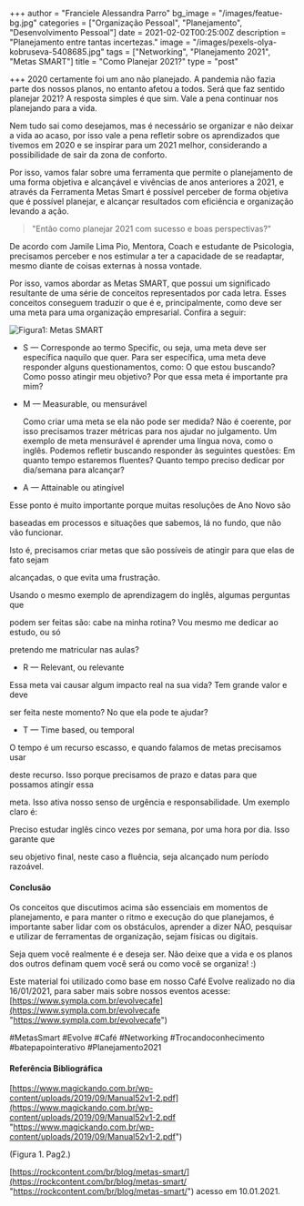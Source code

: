 +++
author = "Franciele Alessandra Parro"
bg_image = "/images/featue-bg.jpg"
categories = ["Organização Pessoal", "Planejamento", "Desenvolvimento Pessoal"]
date = 2021-02-02T00:25:00Z
description = "Planejamento entre tantas incertezas."
image = "/images/pexels-olya-kobruseva-5408685.jpg"
tags = ["Networking", "Planejamento 2021", "Metas SMART"]
title = "Como Planejar 2021?"
type = "post"

+++
2020 certamente foi um ano não planejado. A pandemia não fazia parte dos nossos planos, no entanto afetou a todos. Será que faz sentido planejar 2021? A resposta simples é que sim. Vale a pena continuar nos planejando para a vida.

Nem tudo sai como desejamos, mas é necessário se organizar e não deixar a vida ao acaso, por isso vale a pena refletir sobre os aprendizados que tivemos em 2020 e se inspirar para um 2021 melhor, considerando a possibilidade de sair da zona de conforto. 

Por isso, vamos falar sobre uma ferramenta que permite o planejamento de uma forma objetiva e alcançável e vivências de anos anteriores a 2021, e através da Ferramenta Metas Smart é possível perceber de forma objetiva que é possível planejar, e alcançar resultados com eficiência e organização levando a ação.

> "Então como planejar 2021 com sucesso e boas perspectivas?"

De acordo com Jamile Lima Pio, Mentora, Coach e estudante de Psicologia, precisamos perceber e nos estimular a ter a capacidade de se readaptar, mesmo diante de coisas externas à nossa vontade.

Por isso, vamos abordar as Metas SMART, que possui um significado resultante de uma série de conceitos representados por cada letra. Esses conceitos conseguem traduzir o que é e, principalmente, como deve ser uma meta para uma organização empresarial. Confira a seguir:

![Figura1: Metas SMART](https://s3.amazonaws.com/blog.v-comply.com/wp-content/uploads/2018/05/31113024/blog-feature-smart.png "Figura1: Metas SMART")

* S — Corresponde ao termo Specific, ou seja, uma meta deve ser específica naquilo que quer. Para ser específica, uma meta deve responder alguns questionamentos, como: O que estou buscando? Como posso atingir meu objetivo? Por que essa meta é importante pra mim?
* M — Measurable, ou mensurável 

  Como criar uma meta se ela não pode ser medida? Não é coerente, por isso precisamos trazer métricas para nos ajudar no julgamento. Um exemplo de meta mensurável é aprender uma língua nova, como o inglês. Podemos refletir buscando responder às seguintes questões: Em quanto tempo estaremos fluentes? Quanto tempo preciso dedicar por dia/semana para alcançar?
* A — Attainable ou atingível

Esse ponto é muito importante porque muitas resoluções de Ano Novo são

baseadas em processos e situações que sabemos, lá no fundo, que não vão funcionar.

Isto é, precisamos criar metas que são possíveis de atingir para que elas de fato sejam

alcançadas, o que evita uma frustração.

Usando o mesmo exemplo de aprendizagem do inglês, algumas perguntas que

podem ser feitas são: cabe na minha rotina? Vou mesmo me dedicar ao estudo, ou só

pretendo me matricular nas aulas?

* R — Relevant, ou relevante

Essa meta vai causar algum impacto real na sua vida? Tem grande valor e deve

ser feita neste momento? No que ela pode te ajudar?

* T — Time based, ou temporal

O tempo é um recurso escasso, e quando falamos de metas precisamos usar

deste recurso. Isso porque precisamos de prazo e datas para que possamos atingir essa

meta. Isso ativa nosso senso de urgência e responsabilidade. Um exemplo claro é:

Preciso estudar inglês cinco vezes por semana, por uma hora por dia. Isso garante que

seu objetivo final, neste caso a fluência, seja alcançado num período razoável.

#### **Conclusão**

Os conceitos que discutimos acima são essenciais em momentos de planejamento, e para manter o ritmo e execução do que planejamos, é importante saber lidar com os obstáculos, aprender a dizer NÃO, pesquisar e utilizar de ferramentas de organização, sejam físicas ou digitais.

Seja quem você realmente é e deseja ser. Não deixe que a vida e os planos dos outros definam quem você será ou como você se organiza! :)

Este material foi utilizado como base em nosso Café Evolve realizado no dia 16/01/2021, para saber mais sobre nossos eventos acesse: [https://www.sympla.com.br/evolvecafe](https://www.sympla.com.br/evolvecafe "https://www.sympla.com.br/evolvecafe")

\#MetasSmart #Evolve #Café #Networking #Trocandoconhecimento #batepapointerativo #Planejamento2021

#### **Referência Bibliográfica**

[https://www.magickando.com.br/wp-content/uploads/2019/09/Manual52v1-2.pdf](https://www.magickando.com.br/wp-content/uploads/2019/09/Manual52v1-2.pdf "https://www.magickando.com.br/wp-content/uploads/2019/09/Manual52v1-2.pdf")

(Figura 1. Pag2.)

[https://rockcontent.com/br/blog/metas-smart/](https://rockcontent.com/br/blog/metas-smart/ "https://rockcontent.com/br/blog/metas-smart/") acesso em 10.01.2021.